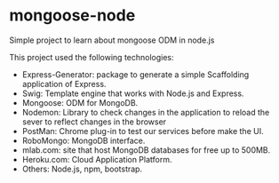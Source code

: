 # mongoose-node

Simple project to learn about mongoose ODM in node.js

This project used the following technologies:

* Express-Generator: package to generate a simple Scaffolding application of Express.
* Swig: Template engine that works with Node.js and Express.
* Mongoose: ODM for MongoDB.
* Nodemon: Library to check changes in the application to reload the sever to reflect changes in the browser
* PostMan: Chrome plug-in to test our services before make the UI.
* RoboMongo: MongoDB interface.
* mlab.com: site that host MongoDB databases for free up to 500MB.
* Heroku.com: Cloud Application Platform.
* Others: Node.js, npm, bootstrap.